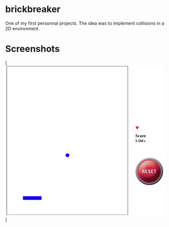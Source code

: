 # brickbreaker
One of my first personnal projects. The idea was to implement collisions in a 2D environment.

# Screenshots
[![screenshot](https://github.com/XavierDuthil/brickbreaker/raw/master/img/screenshot.png)]

